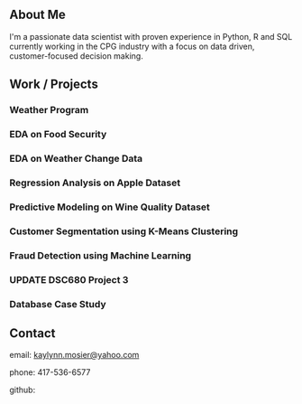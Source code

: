 ## About Me
I'm a passionate data scientist with proven experience in Python, R and SQL currently working in the CPG industry with a focus on data driven, customer-focused decision making. 
## Work / Projects
### Weather Program
### EDA on Food Security
### EDA on Weather Change Data
### Regression Analysis on Apple Dataset
### Predictive Modeling on Wine Quality Dataset
### Customer Segmentation using K-Means Clustering
### Fraud Detection using Machine Learning
### UPDATE DSC680 Project 3
### Database Case Study
## Contact
email: kaylynn.mosier@yahoo.com

phone: 417-536-6577

github: 
